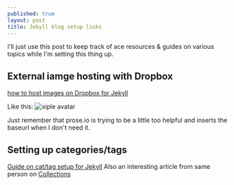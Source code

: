 ```yaml
---
published: true
layout: post
title: Jekyll blog setup links
---
```

I'll just use this post to keep track of ace resources & guides on various topics while I'm setting this thing up.

## External iamge hosting with Dropbox

[how to host images on Dropbox for Jekyll](https://milanaryal.com.np/hosting-images-with-dropbox-on-your-website/)

Like this:
![xiple avatar](https://dl.dropboxusercontent.com/s/w1fzh5qdwquqzwg/avatar.png?dl=0)

Just remember that prose.io is trying to be a little too helpful and inserts the baseurl when I don't need it.

## Setting up categories/tags

[Guide on cat/tag setup for Jekyll](https://blog.webjeda.com/jekyll-categories/)
Also an interesting article from same person on [Collections](https://blog.webjeda.com/jekyll-collections/)
